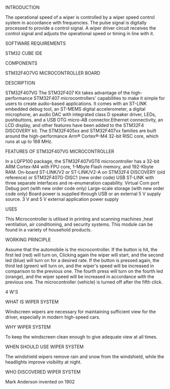  INTRODUCTION

   The operational speed of a wiper is controlled by a wiper speed control system in accordance with frequencies. The pulse signal is digitally processed to provide a    control signal. A wiper driver circuit receives the control signal and adjusts the operational speed or timing in line with it.

 SOFTWARE REQUIREMENTS

  STM32 CUBE IDE

 COMPONENTS

  STM32F4O7VG MICROCONTROLLER BOARD

 DESCRIPTION

 STM32F407VG
   The STM32F407 Kit takes advantage of the high-performance STM32F407 microcontrollers' capabilities to make it simple for users to create audio-based applications. It comes with an ST-LINK embedded debug tool, an ST-MEMS digital accelerometer, a digital microphone, an audio DAC with integrated class D speaker driver, LEDs, pushbuttons, and a USB OTG micro-AB connector.Ethernet connectivity, an LCD display, and other features have been added to the STM32F4 DISCOVERY kit. The STM32F405xx and STM32F407xx families are built around the high-performance Arm® Cortex®-M4 32-bit RISC core, which runs at up to 168 MHz.

FEATURES OF STM32F407VG MICROCONTROLLER

   In a LQFP100 package, the STM32F407VGT6 microcontroller has a 32-bit ARM Cortex-M4 with FPU core, 1-Mbyte Flash memory, and 192-Kbyte RAM.
On-board ST-LINK/V2 or ST-LINK/V2-A on STM32F4 DISCOVERY (old reference) or STM32F407G-DISC1 (new order code)
USB ST-LINK with three separate interfaces and re-enumeration capability.
Virtual Com port Debug port (with new order code only)
Large-scale storage (with new order code only)
Board power is supplied through USB or an external 5 V supply source.
3 V and 5 V external application power supply

USES 

  This Microcontroller is utilised in printing and scanning machines ,heat ventilation, air conditioning, and security systems.
This module can be found in a variety of household products.

WORKING PRINCIPLE

   Assume that the automobile is the microcontroller. If the button is hit, the first led (red) will turn on, Clicking again  the wiper will start, and the second led (blue) will turn on for a desired rate. If the button is pressed again, the third led (green) will turn on, and the wiper's speed will be increased in comparison to the previous one. The fourth press will turn on the fourth led (orange), and the wiper speed will be increased in accordance with the previous one. The microcontroller (vehicle) is turned off after the fifth click.

4 W'S

WHAT IS WIPER SYSTEM 

  Windscreen wipers are necessary for maintaining sufficient view for the driver, especially in modern high-speed cars.

WHY WIPER SYSTEM

  To keep the windscreen clean enough to give adequate view at all times.

WHEN SHOULD USE WIPER SYSTEM

  The windshield wipers remove rain and snow from the windshield, while the headlights improve visibility at night.

WHO DISCOVERED WIPER SYSTEM

  
  
  Mark Anderson invented on 1902
